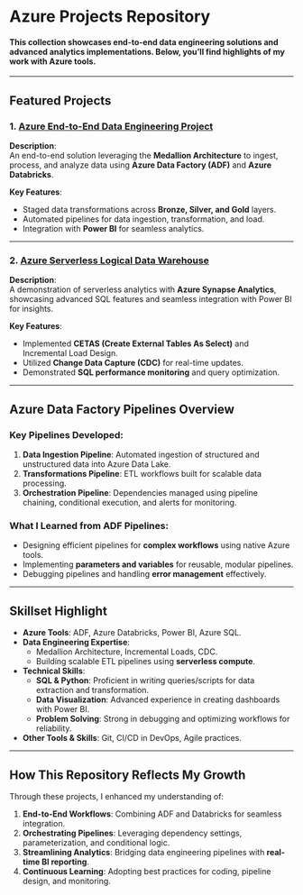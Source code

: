 # **Azure Projects Repository**
#### This collection showcases end-to-end data engineering solutions and advanced analytics implementations. Below, you’ll find highlights of my work with Azure tools.
---

## **Featured Projects**

### 1. [**Azure End-to-End Data Engineering Project**](https://github.com/ShreevaniRao/Azure/tree/main/End%20to%20End%20Data%20Engineering%20Project)

**Description**:  
An end-to-end solution leveraging the **Medallion Architecture** to ingest, process, and analyze data using **Azure Data Factory (ADF)** and **Azure Databricks**.

**Key Features**:

- Staged data transformations across **Bronze, Silver, and Gold** layers.
- Automated pipelines for data ingestion, transformation, and load.
- Integration with **Power BI** for seamless analytics.

---

### 2. [**Azure Serverless Logical Data Warehouse**](https://github.com/ShreevaniRao/Azure/tree/main/Logical(Serverless)%20Data%20Warehouse%20(Synapse%20Analytics))

**Description**:  
A demonstration of serverless analytics with **Azure Synapse Analytics**, showcasing advanced SQL features and seamless integration with Power BI for insights.

**Key Features**:

- Implemented **CETAS (Create External Tables As Select)** and Incremental Load Design.
- Utilized **Change Data Capture (CDC)** for real-time updates.
- Demonstrated **SQL performance monitoring** and query optimization.

---

## **Azure Data Factory Pipelines Overview**

### **Key Pipelines Developed:**

1. **Data Ingestion Pipeline**: Automated ingestion of structured and unstructured data into Azure Data Lake.
2. **Transformations Pipeline**: ETL workflows built for scalable data processing.
3. **Orchestration Pipeline**: Dependencies managed using pipeline chaining, conditional execution, and alerts for monitoring.

### **What I Learned from ADF Pipelines**:

- Designing efficient pipelines for **complex workflows** using native Azure tools.
- Implementing **parameters and variables** for reusable, modular pipelines.
- Debugging pipelines and handling **error management** effectively.

---

## **Skillset Highlight**

- **Azure Tools**: ADF, Azure Databricks, Power BI, Azure SQL.
- **Data Engineering Expertise**:
  - Medallion Architecture, Incremental Loads, CDC.
  - Building scalable ETL pipelines using **serverless compute**.
- **Technical Skills**:
  - **SQL & Python**: Proficient in writing queries/scripts for data extraction and transformation.
  - **Data Visualization**: Advanced experience in creating dashboards with Power BI.
  - **Problem Solving**: Strong in debugging and optimizing workflows for reliability.
- **Other Tools & Skills**: Git, CI/CD in DevOps, Agile practices.

---

## **How This Repository Reflects My Growth**

Through these projects, I enhanced my understanding of:

1. **End-to-End Workflows**: Combining ADF and Databricks for seamless integration.
2. **Orchestrating Pipelines**: Leveraging dependency settings, parameterization, and conditional logic.
3. **Streamlining Analytics**: Bridging data engineering pipelines with **real-time BI reporting**.
4. **Continuous Learning**: Adopting best practices for coding, pipeline design, and monitoring.
